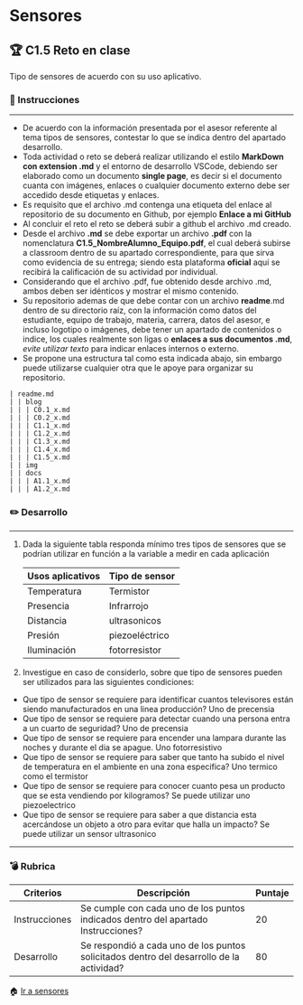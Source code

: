 # Sensores

## :trophy: C1.5 Reto en clase

Tipo de sensores de acuerdo con su uso aplicativo.

### :blue_book: Instrucciones

___

- De acuerdo con la información presentada por el asesor referente al tema tipos de sensores, contestar lo que se indica dentro del apartado desarrollo.
- Toda actividad o reto se deberá realizar utilizando el estilo **MarkDown con extension .md** y el entorno de desarrollo VSCode, debiendo ser elaborado como un documento **single page**, es decir si el documento cuanta con imágenes, enlaces o cualquier documento externo debe ser accedido desde etiquetas y enlaces.
- Es requisito que el archivo .md contenga una etiqueta del enlace al repositorio de su documento en Github, por ejemplo **Enlace a mi GitHub**
- Al concluir el reto el reto se deberá subir a github el archivo .md creado.
- Desde el archivo **.md** se debe exportar un archivo **.pdf** con la nomenclatura **C1.5_NombreAlumno_Equipo.pdf**, el cual deberá subirse a classroom dentro de su apartado correspondiente, para que sirva como evidencia de su entrega; siendo esta plataforma **oficial** aquí se recibirá la calificación de su actividad por individual.
- Considerando que el archivo .pdf, fue obtenido desde archivo .md, ambos deben ser idénticos y mostrar el mismo contenido.
- Su repositorio ademas de que debe contar con un archivo **readme**.md dentro de su directorio raíz, con la información como datos del estudiante, equipo de trabajo, materia, carrera, datos del asesor, e incluso logotipo o imágenes, debe tener un apartado de contenidos o indice, los cuales realmente son ligas o **enlaces a sus documentos .md**, _evite utilizar texto_ para indicar enlaces internos o externo.
- Se propone una estructura tal como esta indicada abajo, sin embargo puede utilizarse cualquier otra que le apoye para organizar su repositorio.  
``` 
| readme.md
| | blog
| | | C0.1_x.md
| | | C0.2_x.md
| | | C1.1_x.md
| | | C1.2_x.md
| | | C1.3_x.md
| | | C1.4_x.md
| | | C1.5_x.md
| | img
| | docs
| | | A1.1_x.md
| | | A1.2_x.md
```

### :pencil2: Desarrollo
___

1. Dada la siguiente tabla responda mínimo tres tipos de sensores que se podrían utilizar en función a la variable a medir en cada aplicación

    Usos aplicativos | Tipo de sensor |
    ---------|----------|
    Temperatura | Termistor |
    Presencia | Infrarrojo |
    Distancia | ultrasonicos |
    Presión | piezoeléctrico |
    Iluminación | fotorresistor |

2. Investigue en caso de considerlo, sobre que tipo de sensores pueden ser utilizados para las siguientes condiciones:
  - Que tipo de sensor se requiere para identificar cuantos televisores están siendo manufacturados en una linea producción?
   Uno de precensia
  - Que tipo de sensor se requiere para  detectar cuando una persona entra a un cuarto de seguridad?
  Uno de precensia
  - Que tipo de sensor se requiere para  encender una lampara durante las noches y durante el dia se apague.
  Uno fotorresistivo
  - Que tipo de sensor se requiere para saber que tanto ha subido el nivel de temperatura en el ambiente en una zona especifica?
  Uno termico como el termistor
  - Que tipo de sensor se requiere para conocer cuanto pesa un producto que se esta vendiendo por kilogramos?
  Se puede utilizar uno piezoelectrico
  - Que tipo de sensor se requiere para saber a que distancia esta acercándose un objeto a otro para evitar que halla un impacto?
  Se puede utilizar un sensor ultrasonico

___

### :bomb: Rubrica

| Criterios     | Descripción                                                                                  | Puntaje |
| ------------- | -------------------------------------------------------------------------------------------- | ------- |
| Instrucciones | Se cumple con cada uno de los puntos indicados dentro del apartado Instrucciones?            | 20 |
| Desarrollo    | Se respondió a cada uno de los puntos solicitados dentro del desarrollo de la actividad?     | 80      |

:house: [Ir a sensores](../docs/D1.0_Sensores.md)